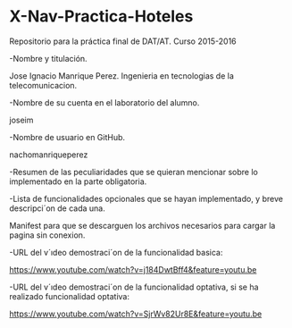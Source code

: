 # X-Nav-Practica-Hoteles
Repositorio para la práctica final de DAT/AT. Curso 2015-2016

-Nombre y titulación.

Jose Ignacio Manrique Perez. Ingenieria en tecnologias de la telecomunicacion.

-Nombre de su cuenta en el laboratorio del alumno.

joseim

-Nombre de usuario en GitHub.

nachomanriqueperez

-Resumen de las peculiaridades que se quieran mencionar sobre lo implementado
en la parte obligatoria.

-Lista de funcionalidades opcionales que se hayan implementado, y breve
descripci´on de cada una.

Manifest para que se descarguen los archivos necesarios para cargar la pagina sin conexion.

-URL del v´ıdeo demostraci´on de la funcionalidad basica:

https://www.youtube.com/watch?v=j184DwtBff4&feature=youtu.be

-URL del v´ıdeo demostraci´on de la funcionalidad optativa, si se ha realizado
funcionalidad optativa:

https://www.youtube.com/watch?v=SjrWv82Ur8E&feature=youtu.be
